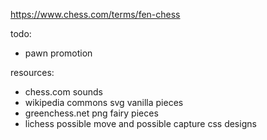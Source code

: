 https://www.chess.com/terms/fen-chess

todo:
- pawn promotion

resources:
- chess.com sounds
- wikipedia commons svg vanilla pieces
- greenchess.net png fairy pieces
- lichess possible move and possible capture css designs
